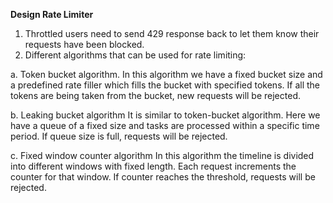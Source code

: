 **Design Rate Limiter**

1. Throttled users need to send 429 response back to let them know their requests have been blocked.
2. Different algorithms that can be used for rate limiting:

a. Token bucket algorithm.
In this algorithm we have a fixed bucket size and a predefined rate filler which fills the bucket with specified tokens.
If all the tokens are being taken from the bucket, new requests will be rejected.

b. Leaking bucket algorithm
It is similar to token-bucket algorithm. Here we have a queue of a fixed size and tasks are processed within a specific time period.
If queue size is full, requests will be rejected.

c. Fixed window counter algorithm
In this algorithm the timeline is divided into different windows with fixed length.
Each request increments the counter for that window.
If counter reaches the threshold, requests will be rejected.


